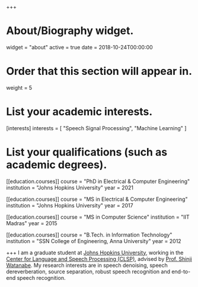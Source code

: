 +++
# About/Biography widget.
widget = "about"
active = true
date = 2018-10-24T00:00:00

# Order that this section will appear in.
weight = 5

# List your academic interests.
[interests]
  interests = [
    "Speech Signal Processing",
    "Machine Learning"
  ]

# List your qualifications (such as academic degrees).
[[education.courses]]
  course = "PhD in Electrical & Computer Engineering"
  institution = "Johns Hopkins University"
  year = 2021

[[education.courses]]
  course = "MS in Electrical & Computer Engineering"
  institution = "Johns Hopkins University"
  year = 2017

[[education.courses]]
  course = "MS in Computer Science"
  institution = "IIT Madras"
  year = 2015

[[education.courses]]
  course = "B.Tech. in Information Technology"
  institution = "SSN College of Engineering, Anna University"
  year = 2012
 
+++
I am a graduate student at [Johns Hopkins University](https://www.ece.jhu.edu/), working in the [Center for Language and Speech Processing (CLSP)](https://www.clsp.jhu.edu/), advised by [Prof. Shinji Watanabe](https://www.clsp.jhu.edu/faculty/shinji-watanabe/). My research interests are in speech denoising, speech dereverberation, source separation, robust speech recognition and end-to-end speech recognition.

